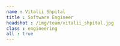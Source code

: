 ```yaml
---
name : Vitalii Shpital
title : Software Engineer
headshot : /img/team/vitalii_shpital.jpg
class : engineering
all : true
---
```

